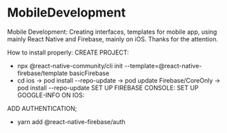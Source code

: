 # MobileDevelopment
Mobile Development: Creating interfaces, templates for mobile app, using mainly React Native and Firebase, mainly on iOS. 
Thanks for the attention.

How to install properly:
CREATE PROJECT:
- npx @react-native-community/cli init --template=@react-native-firebase/template basicFirebase
- cd ios
  -> pod install --repo-update -> pod update Firebase/CoreOnly -> pod install --repo-update 
SET UP FIREBASE CONSOLE:
SET UP GOOGLE-INFO ON IOS:

ADD AUTHENTICATION;
- yarn add @react-native-firebase/auth
